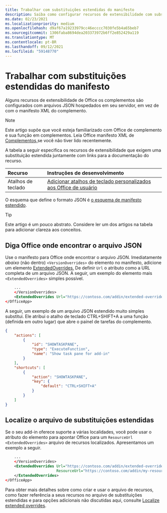 ```yaml
---
title: Trabalhar com substituições estendidas do manifesto
description: Saiba como configurar recursos de extensibilidade com substituições estendidas do manifesto.
ms.date: 02/23/2021
ms.localizationpriority: medium
ms.openlocfilehash: d9af67a19233979cc46ecccc7030fe5b4a65beb7
ms.sourcegitcommit: 1306faba8694dea203373972b6ff2e852429a119
ms.translationtype: MT
ms.contentlocale: pt-BR
ms.lasthandoff: 09/12/2021
ms.locfileid: "59148770"
---
```

# <a name="work-with-extended-overrides-of-the-manifest"></a>Trabalhar com substituições estendidas do manifesto

Alguns recursos de extensibilidade de Office os complementos são configurados com arquivos JSON hospedados em seu servidor, em vez de com o manifesto XML do complemento.

> [!NOTE]
> Este artigo supõe que você esteja familiarizado com Office de complemento e sua função em complementos. Leia Office manifesto XML de [Complementos,](add-in-manifests.md)se você não tiver lido recentemente.

A tabela a seguir especifica os recursos de extensibilidade que exigem uma substituição estendida juntamente com links para a documentação do recurso.

| Recurso | Instruções de desenvolvimento |
| :----- | :----- |
| Atalhos de teclado | [Adicionar atalhos de teclado personalizados aos Office de usuário](../design/keyboard-shortcuts.md) |

O esquema que define o formato JSON é [o esquema de manifesto estendido](https://developer.microsoft.com/json-schemas/office-js/extended-manifest.schema.json).

> [!TIP]
> Este artigo é um pouco abstrato. Considere ler um dos artigos na tabela para adicionar clareza aos conceitos.

## <a name="tell-office-where-to-find-the-json-file"></a>Diga Office onde encontrar o arquivo JSON

Use o manifesto para Office onde encontrar o arquivo JSON. Imediatamente *abaixo* (não dentro) `<VersionOverrides>` do elemento no manifesto, adicione um elemento [ExtendedOverrides.](../reference/manifest/extendedoverrides.md) De definir `Url` o atributo como a URL completa de um arquivo JSON. A seguir, um exemplo do elemento mais `<ExtendedOverrides>` simples possível.

```xml
    ...
    </VersionOverrides>  
    <ExtendedOverrides Url="https://contoso.com/addin/extended-overrides.json"></ExtendedOverrides>
</OfficeApp>
```

A seguir, um exemplo de um arquivo JSON estendido muito simples substitui. Ele atribui o atalho de teclado CTRL+SHIFT+A a uma função (definida em outro lugar) que abre o painel de tarefas do complemento.

```json
{
    "actions": [
        {
            "id": "SHOWTASKPANE",
            "type": "ExecuteFunction",
            "name": "Show task pane for add-in"
        }
    ],
    "shortcuts": [
        {
            "action": "SHOWTASKPANE",
            "key": {
                "default": "CTRL+SHIFT+A"
            }
        }
    ]
}
```

## <a name="localize-the-extended-overrides-file"></a>Localize o arquivo de substituições estendidas

Se o seu add-in oferece suporte a várias localidades, você pode usar o atributo do elemento para apontar Office para um `ResourceUrl` `<ExtendedOverrides>` arquivo de recursos localizados. Apresentamos um exemplo a seguir.

```xml
    ...
    </VersionOverrides>  
    <ExtendedOverrides Url="https://contoso.com/addin/extended-overrides.json" 
                       ResourceUrl="https://contoso.com/addin/my-resources.json">
    </ExtendedOverrides>
</OfficeApp>
```

Para obter mais detalhes sobre como criar e usar o arquivo de recursos, como fazer referência a seus recursos no arquivo de substituições estendidas e para opções adicionais não discutidas aqui, consulte [Localize extended overrides](localization.md#localize-extended-overrides).
